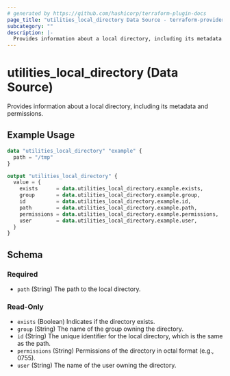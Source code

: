 ```yaml
---
# generated by https://github.com/hashicorp/terraform-plugin-docs
page_title: "utilities_local_directory Data Source - terraform-provider-utilities"
subcategory: ""
description: |-
  Provides information about a local directory, including its metadata and permissions.
---
```


# utilities_local_directory (Data Source)

Provides information about a local directory, including its metadata and permissions.

## Example Usage

```terraform
data "utilities_local_directory" "example" {
  path = "/tmp"
}

output "utilities_local_directory" {
  value = {
    exists      = data.utilities_local_directory.example.exists,
    group       = data.utilities_local_directory.example.group,
    id          = data.utilities_local_directory.example.id,
    path        = data.utilities_local_directory.example.path,
    permissions = data.utilities_local_directory.example.permissions,
    user        = data.utilities_local_directory.example.user,
  }
}
```

<!-- schema generated by tfplugindocs -->
## Schema

### Required

- `path` (String) The path to the local directory.

### Read-Only

- `exists` (Boolean) Indicates if the directory exists.
- `group` (String) The name of the group owning the directory.
- `id` (String) The unique identifier for the local directory, which is the same as the path.
- `permissions` (String) Permissions of the directory in octal format (e.g., 0755).
- `user` (String) The name of the user owning the directory.
